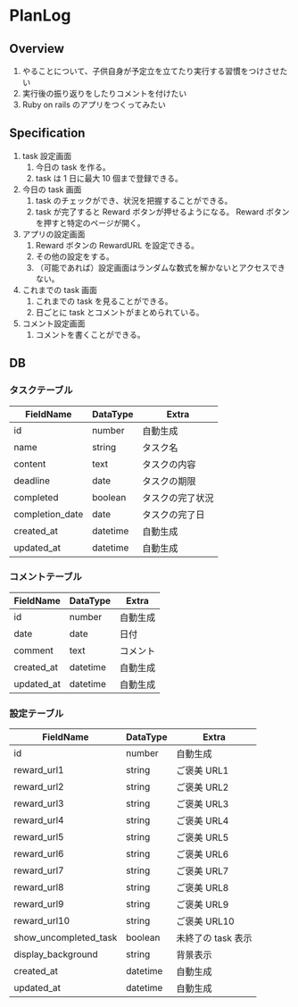# PlanLog

## Overview

1. やることについて、子供自身が予定立を立てたり実行する習慣をつけさせたい
2. 実行後の振り返りをしたりコメントを付けたい
3. Ruby on rails のアプリをつくってみたい

## Specification

1. task 設定画面
   1. 今日の task を作る。
   2. task は 1 日に最大 10 個まで登録できる。
2. 今日の task 画面
   1. task のチェックができ、状況を把握することができる。
   2. task が完了すると Reward ボタンが押せるようになる。 Reward ボタンを押すと特定のページが開く。
3. アプリの設定画面
   1. Reward ボタンの RewardURL を設定できる。
   2. その他の設定をする。
   3. （可能であれば）設定画面はランダムな数式を解かないとアクセスできない。
4. これまでの task 画面
   1. これまでの task を見ることができる。
   2. 日ごとに task とコメントがまとめられている。
5. コメント設定画面
   1. コメントを書くことができる。

## DB

### タスクテーブル

| FieldName       | DataType | Extra            |
| --------------- | -------- | ---------------- |
| id              | number   | 自動生成         |
| name            | string   | タスク名         |
| content         | text     | タスクの内容     |
| deadline        | date     | タスクの期限     |
| completed       | boolean  | タスクの完了状況 |
| completion_date | date     | タスクの完了日   |
| created_at      | datetime | 自動生成         |
| updated_at      | datetime | 自動生成         |

### コメントテーブル

| FieldName  | DataType | Extra    |
| ---------- | -------- | -------- |
| id         | number   | 自動生成 |
| date       | date     | 日付     |
| comment    | text     | コメント |
| created_at | datetime | 自動生成 |
| updated_at | datetime | 自動生成 |

### 設定テーブル

| FieldName             | DataType | Extra              |
| --------------------- | -------- | ------------------ |
| id                    | number   | 自動生成           |
| reward_url1           | string   | ご褒美 URL1        |
| reward_url2           | string   | ご褒美 URL2        |
| reward_url3           | string   | ご褒美 URL3        |
| reward_url4           | string   | ご褒美 URL4        |
| reward_url5           | string   | ご褒美 URL5        |
| reward_url6           | string   | ご褒美 URL6        |
| reward_url7           | string   | ご褒美 URL7        |
| reward_url8           | string   | ご褒美 URL8        |
| reward_url9           | string   | ご褒美 URL9        |
| reward_url10          | string   | ご褒美 URL10       |
| show_uncompleted_task | boolean  | 未終了の task 表示 |
| display_background    | string   | 背景表示           |
| created_at            | datetime | 自動生成           |
| updated_at            | datetime | 自動生成           |
